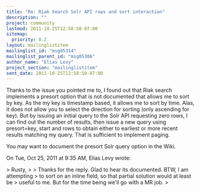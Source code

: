 ```yaml
---
title: "Re: Riak Search Solr API rows and sort interaction"
description: ""
project: community
lastmod: 2011-10-25T12:58:50-07:00
sitemap:
  priority: 0.2
layout: mailinglistitem
mailinglist_id: "msg05314"
mailinglist_parent_id: "msg05306"
author_name: "Elias Levy"
project_section: "mailinglistitem"
sent_date: 2011-10-25T12:58:50-07:00
---
```



Thanks to the issue you pointed me to, I found out that Riak search
implements a presort option that is not documented that allows me to sort by
key. As the my key is timestamp based, it allows me to sort by time. Alas,
it does not allow you to select the direction for sorting (only ascending
for key). But by issuing an initial query to the Solr API requesting zero
rows, I can find out the number of results, then issue a new query using
presort=key, start and rows to obtain either to earliest or more recent
results matching my query. That is sufficient to implement paging.

You may want to document the presort Solr query option in the Wiki.


On Tue, Oct 25, 2011 at 9:35 AM, Elias Levy wrote:

&gt; Rusty,
&gt;
&gt; Thanks for the reply. Glad to hear its documented. BTW, I am attempting
&gt; to sort on an inline field, so that partial solution would at least be
&gt; useful to me. But for the time being we'll go with a MR job.
&gt;
